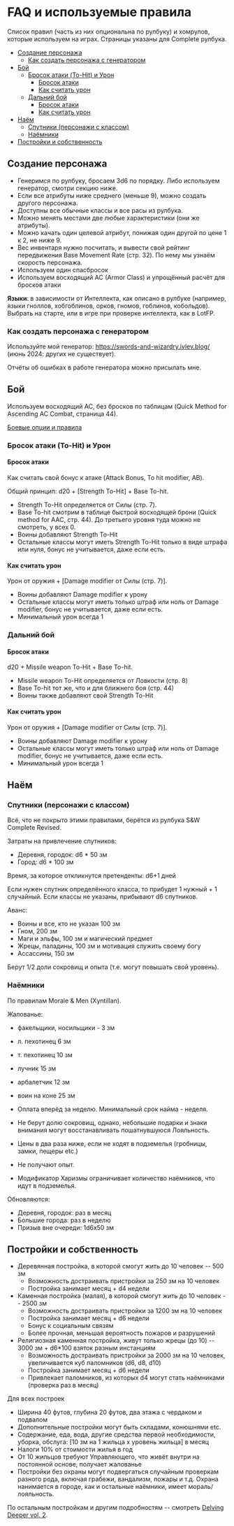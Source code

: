 # FAQ и используемые правила

Список правил (часть из них опциональна по рулбуку) и хомрулов, которые используем на играх. Страницы указаны для
Complete рулбука.

<!-- toc -->

- [Создание персонажа](#%D1%81%D0%BE%D0%B7%D0%B4%D0%B0%D0%BD%D0%B8%D0%B5-%D0%BF%D0%B5%D1%80%D1%81%D0%BE%D0%BD%D0%B0%D0%B6%D0%B0)
  - [Как создать персонажа с генератором](#%D0%BA%D0%B0%D0%BA-%D1%81%D0%BE%D0%B7%D0%B4%D0%B0%D1%82%D1%8C-%D0%BF%D0%B5%D1%80%D1%81%D0%BE%D0%BD%D0%B0%D0%B6%D0%B0-%D1%81-%D0%B3%D0%B5%D0%BD%D0%B5%D1%80%D0%B0%D1%82%D0%BE%D1%80%D0%BE%D0%BC)
- [Бой](#%D0%B1%D0%BE%D0%B9)
  - [Бросок атаки (To-Hit) и Урон](#%D0%B1%D1%80%D0%BE%D1%81%D0%BE%D0%BA-%D0%B0%D1%82%D0%B0%D0%BA%D0%B8-to-hit-%D0%B8-%D1%83%D1%80%D0%BE%D0%BD)
    - [Бросок атаки](#%D0%B1%D1%80%D0%BE%D1%81%D0%BE%D0%BA-%D0%B0%D1%82%D0%B0%D0%BA%D0%B8)
    - [Как считать урон](#%D0%BA%D0%B0%D0%BA-%D1%81%D1%87%D0%B8%D1%82%D0%B0%D1%82%D1%8C-%D1%83%D1%80%D0%BE%D0%BD)
  - [Дальний бой](#%D0%B4%D0%B0%D0%BB%D1%8C%D0%BD%D0%B8%D0%B9-%D0%B1%D0%BE%D0%B9)
    - [Бросок атаки](#%D0%B1%D1%80%D0%BE%D1%81%D0%BE%D0%BA-%D0%B0%D1%82%D0%B0%D0%BA%D0%B8-1)
    - [Как считать урон](#%D0%BA%D0%B0%D0%BA-%D1%81%D1%87%D0%B8%D1%82%D0%B0%D1%82%D1%8C-%D1%83%D1%80%D0%BE%D0%BD-1)
- [Наём](#%D0%BD%D0%B0%D1%91%D0%BC)
  - [Спутники (персонажи с классом)](#%D1%81%D0%BF%D1%83%D1%82%D0%BD%D0%B8%D0%BA%D0%B8-%D0%BF%D0%B5%D1%80%D1%81%D0%BE%D0%BD%D0%B0%D0%B6%D0%B8-%D1%81-%D0%BA%D0%BB%D0%B0%D1%81%D1%81%D0%BE%D0%BC)
  - [Наёмники](#%D0%BD%D0%B0%D1%91%D0%BC%D0%BD%D0%B8%D0%BA%D0%B8)
- [Постройки и собственность](#%D0%BF%D0%BE%D1%81%D1%82%D1%80%D0%BE%D0%B9%D0%BA%D0%B8-%D0%B8-%D1%81%D0%BE%D0%B1%D1%81%D1%82%D0%B2%D0%B5%D0%BD%D0%BD%D0%BE%D1%81%D1%82%D1%8C)

<!-- tocstop -->

## Создание персонажа

- Генеримся по рулбуку, бросаем 3d6 по порядку. Либо используем генератор, смотри секцию ниже.
- Если все атрибуты ниже среднего (меньше 9), можно создать другого персонажа.
- Доступны все обычные классы и все расы из рулбука.
- Можно менять местами две любые характеристики (они же атрибуты).
- Можно качать один целевой атрибут, понижая один другой по цене 1 к 2, не ниже 9.
- Вес инвентаря нужно посчитать, и вывести свой рейтинг передвижения Base Movement Rate (стр. 32). По нему мы узнаём
  скорость персонажа.
- Используем один спасбросок
- Используем восходящий AC (Armor Class) и упрощённый расчёт для бросков атаки

**Языки**: в зависимости от Интеллекта, как описано в рулбуке (например, языки гноллов, хобгоблинов, орков, гномов,
гоблинов, кобольдов). Выбрать на старте, или в игре при проверке интеллекта, как в LotFP.

### Как создать персонажа с генератором

Используйте мой генератор: https://swords-and-wizardry.ivlev.blog/ (июнь 2024: других не существует).

Отчёты об ошибках в работе генератора можно присылать мне.

## Бой

Используем восходящий AC, без бросков по таблицам (Quick Method for Ascending AC Combat, страница 44).

[Боевые опции и правила](./combat.md)

### Бросок атаки (To-Hit) и Урон

#### Бросок атаки

Как считать свой бонус к атаке (Attack Bonus, To hit modifier, AB).

Общий принцип: d20 + [Strength To-Hit] + Base To-hit.

- Strength To-Hit определяется от Силы (стр. 7).
- Base To-hit смотрим в таблице быстрой восходящей брони (Quick method for AAC, стр. 44). До третьего уровня туда можно
  не смотреть, у всех 0.
- Воины добавляют Strength To-Hit
- Остальные классы могут иметь Strength To-Hit только в виде штрафа или нуля, бонус не учитывается, даже если есть.

#### Как считать урон

Урон от оружия + [Damage modifier от Силы (стр. 7)].

- Воины добавляют Damage modifier к урону
- Остальные классы могут иметь только штраф или ноль от Damage modifier, бонус не учитывается, даже если есть.
- Минимальный урон всегда 1

### Дальний бой

#### Бросок атаки

d20 + Missile weapon To-Hit + Base To-hit.

- Missile weapon To-Hit определяется от Ловкости (стр. 8)
- Base To-hit тот же, что и для ближнего боя (стр. 44)
- Воины также добавляют свой Strength To-Hit

#### Как считать урон

Урон от оружия + [Damage modifier от Силы (стр. 7)].

- Воины добавляют Damage modifier к урону
- Остальные классы могут иметь только штраф или ноль от Damage modifier, бонус не учитывается, даже если есть.
- Минимальный урон всегда 1

## Наём

### Спутники (персонажи с классом)

Всё, что не покрыто этими правилами, берётся из рулбука S&W Complete Revised.

Затраты на привлечение спутников:

- Деревня, городок: d6 \* 50 зм
- Город: d6 \* 100 зм

Время, за которое откликнутся претенденты: d6+1 дней

Если нужен спутник определённого класса, то прибудет 1 нужный + 1 случайный. Если классы не указаны, прибывают d6
спутников.

Аванс:

- Воины и все, кто не указан 100 зм
- Гном, 200 зм
- Маги и эльфы, 100 зм и магический предмет
- Жрецы, паладины, 100 зм и мотивация служить своему богу
- Ассассины, 150 зм

Берут 1/2 доли сокровищ и опыта (т.е. могут повышать свой уровень).

### Наёмники

По правилам Morale & Men (Xyntillan).

Жалованье:

- факельщики, носильщики - 3 зм
- л. пехотинец 6 зм
- т. пехотинец 10 зм
- лучник 15 зм
- арбалетчик 12 зм
- воин на коне 25 зм

- Оплата вперёд за неделю. Минимальный срок найма - неделя.
- Не берут долю сокровищ, однако, небольшие подарки и знаки внимания могут восстанавливать пошатнувшуюся Лояльность.
- Цены в два раза ниже, если не ходят в подземелья (гробницы, замки, пещеры etc.)
- Не получают опыт.
- Модификатор Харизмы ограничивает количество наёмников, что идут в подземелья.

Обновляются:

- Деревня, городок: раз в месяц
- Большие города: раз в неделю
- Призыв вне очереди: 1d6x50 зм

## Постройки и собственность

- Деревянная постройка, в которой смогут жить до 10 человек -- 500 зм
  - Возможность достраивать пристройки за 250 зм на 10 человек
  - Постройка занимает месяц + d4 недели
- Каменная постройка (малая), в которой смогут жить до 10 человек -- 2500 зм
  - Возможность достраивать пристройки за 1200 зм на 10 человек
  - Постройка занимает месяц + d6 недели
  - Бонус к социальным связям
  - Более прочная, меньшая вероятность пожаров и разрушений
- Религиозная каменная постройка, живут только жрецы (до 10) -- 3000 зм + d6\*100 взяток разным инстанциям
  - Возможность достраивать пристройки за 2000 зм на 10 человек, увеличивается куб паломников (d6, d8, d10)
  - Постройка занимает месяц + d6 недели
  - Привлекает паломников, из которых d4 могут стать наёмниками (проверка раз в месяц)

Для всех построек

- Ширина 40 футов, глубина 20 футов, два этажа с чердаком и подвалом
- Дополнительные постройки могут быть складами, конюшнями etc.
- Содержание, еда, вода, другие средства первой необходимости, уборка, обслуга: [10 зм на 1 жильца x уровень жильца] в
  месяц
- Налоги 10% от стоимости жилья в год
- От 10 жильцов требуют Управляющего, что живёт внутри на постоянной основе, получает жалованье
- Постройки без охраны могут подвергаться случайным проверкам разного рода, включая грабежи, вандализм, пожары и т.д.
  Охрана нанимается в городе, как и остальные наёмники, имеет мораль/лояльность.

По остальным постройкам и другим подробностям -- смотреть
[Delving Deeper vol. 2](https://www.drivethrurpg.com/en/product/112512/Delving-Deeper-Ref-Rules-v2-BUNDLE).
